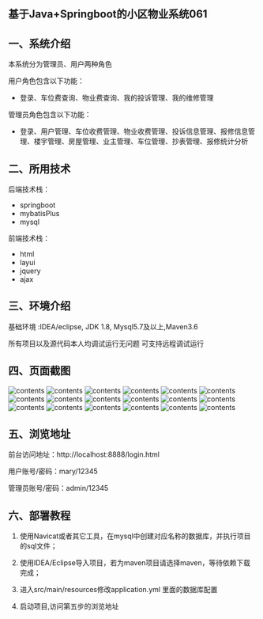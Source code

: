 ## 基于Java+Springboot的小区物业系统061

## 一、系统介绍

本系统分为管理员、用户两种角色

用户角色包含以下功能：
- 登录、车位费查询、物业费查询、我的投诉管理、我的维修管理

管理员角色包含以下功能：
- 登录、用户管理、车位收费管理、物业收费管理、投诉信息管理、报修信息管理、楼宇管理、房屋管理、业主管理、车位管理、抄表管理、报修统计分析

## 二、所用技术

后端技术栈：

- springboot
- mybatisPlus
- mysql

前端技术栈：

- html
- layui
- jquery
- ajax



## 三、环境介绍

基础环境 :IDEA/eclipse, JDK 1.8, Mysql5.7及以上,Maven3.6

所有项目以及源代码本人均调试运行无问题 可支持远程调试运行

## 四、页面截图

![contents](./picture/picture1.png)
![contents](./picture/picture2.png)
![contents](./picture/picture3.png)
![contents](./picture/picture4.png)
![contents](./picture/picture5.png)
![contents](./picture/picture6.png)
![contents](./picture/picture7.png)
![contents](./picture/picture8.png)
![contents](./picture/picture9.png)
![contents](./picture/picture10.png)
![contents](./picture/picture11.png)
![contents](./picture/picture12.png)
![contents](./picture/picture13.png)
![contents](./picture/picture14.png)
![contents](./picture/picture15.png)
![contents](./picture/picture16.png)
![contents](./picture/picture17.png)
![contents](./picture/picture18.png)

## 五、浏览地址
前台访问地址：http://localhost:8888/login.html

用户账号/密码：mary/12345

管理员账号/密码：admin/12345

## 六、部署教程

1. 使用Navicat或者其它工具，在mysql中创建对应名称的数据库，并执行项目的sql文件；

2. 使用IDEA/Eclipse导入项目，若为maven项目请选择maven，等待依赖下载完成；

3. 进入src/main/resources修改application.yml 里面的数据库配置

4. 启动项目,访问第五步的浏览地址



